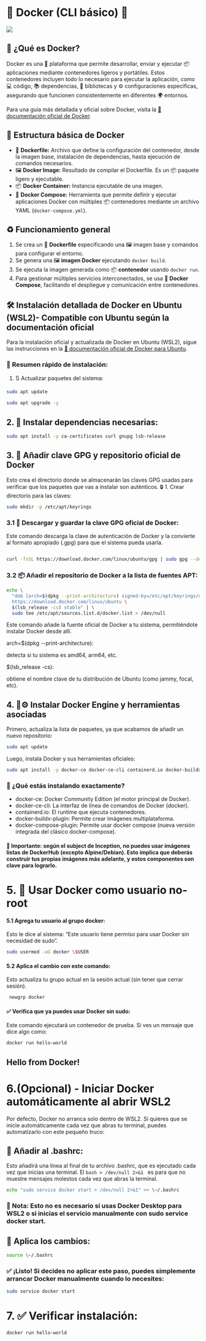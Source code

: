 # 🐳 Docker (CLI básico) 🐋

![](https://i.gifer.com/F3Cr.gif)

## 🐋 ¿Qué es Docker?

Docker es una 🚢 plataforma que permite desarrollar, enviar y ejecutar 📦 aplicaciones mediante contenedores ligeros y portátiles. Estos contenedores incluyen todo lo necesario para ejecutar la aplicación, como 💻 código, 📚 dependencias, 📖 bibliotecas y ⚙️ configuraciones específicas, asegurando que funcionen consistentemente en diferentes 🌍 entornos.

Para una guía más detallada y oficial sobre Docker, visita la [📖 documentación oficial de Docker](https://docs.docker.com/).

## 📁 Estructura básica de Docker

- 📄 **Dockerfile:** Archivo que define la configuración del contenedor, desde la imagen base, instalación de dependencias, hasta ejecución de comandos necesarios.
- 🖼️ **Docker Image:** Resultado de compilar el Dockerfile. Es un 📦 paquete ligero y ejecutable.
- 📦 **Docker Container:** Instancia ejecutable de una imagen.
- 🔧 **Docker Compose:** Herramienta que permite definir y ejecutar aplicaciones Docker con múltiples 📦 contenedores mediante un archivo YAML (`docker-compose.yml`).

## ♻️ Funcionamiento general

1. Se crea un 📄 **Dockerfile** especificando una 🖼️ imagen base y comandos para configurar el entorno.
2. Se genera una 🖼️ **imagen Docker** ejecutando `docker build`.
3. Se ejecuta la imagen generada como 📦 **contenedor** usando `docker run`.
4. Para gestionar múltiples servicios interconectados, se usa 🔧 **Docker Compose**, facilitando el despliegue y comunicación entre contenedores.

## 🛠️ Instalación detallada de Docker en Ubuntu (WSL2)- Compatible con Ubuntu según la documentación oficial

Para la instalación oficial y actualizada de Docker en Ubuntu (WSL2), sigue las instrucciones en la [📖 documentación oficial de Docker para Ubuntu](https://docs.docker.com/engine/install/ubuntu/).

### 🚩 Resumen rápido de instalación:

1. 🔃 Actualizar paquetes del sistema:

```bash
sudo apt update
```
```bash
sudo apt upgrade -y
```

## 2. 📅 Instalar dependencias necesarias:

```bash
sudo apt install -y ca-certificates curl gnupg lsb-release
```

## 3. 🔐 Añadir clave GPG y repositorio oficial de Docker

Esto crea el directorio donde se almacenarán las claves GPG usadas para verificar que los paquetes que vas a instalar son auténticos.
🔒 1. Crear directorio para las claves:
```bash
sudo mkdir -p /etc/apt/keyrings
```

### 3.1 🔑 Descargar y guardar la clave GPG oficial de Docker:

Este comando descarga la clave de autenticación de Docker y la convierte al formato apropiado (.gpg) para que el sistema pueda usarla.
```bash

curl -fsSL https://download.docker.com/linux/ubuntu/gpg | sudo gpg --dearmor -o /etc/apt/keyrings/docker.gpg
```

### 3.2 📦 Añadir el repositorio de Docker a la lista de fuentes APT:
```bash
echo \
  "deb [arch=$(dpkg --print-architecture) signed-by=/etc/apt/keyrings/docker.gpg] \
  https://download.docker.com/linux/ubuntu \
  $(lsb_release -cs) stable" | \
  sudo tee /etc/apt/sources.list.d/docker.list > /dev/null
```
Este comando añade la fuente oficial de Docker a tu sistema, permitiéndote instalar Docker desde allí.

arch=$(dpkg --print-architecture): 

detecta si tu sistema es amd64, arm64, etc.


$(lsb_release -cs): 

obtiene el nombre clave de tu distribución de Ubuntu (como jammy, focal, etc).

## 4. 🧰⚙️ Instalar Docker Engine y herramientas asociadas
Primero, actualiza la lista de paquetes, ya que acabamos de añadir un nuevo repositorio:


```bash
sudo apt update
```
Luego, instala Docker y sus herramientas oficiales:


```bash
sudo apt install -y docker-ce docker-ce-cli containerd.io docker-buildx-plugin docker-compose-plugin
````
### 🧩 ¿Qué estás instalando exactamente?

- docker-ce: Docker Community Edition (el motor principal de Docker).
- docker-ce-cli: La interfaz de línea de comandos de Docker (docker).
- containerd.io: El runtime que ejecuta contenedores.
- docker-buildx-plugin: Permite crear imágenes multiplataforma.
- docker-compose-plugin: Permite usar docker compose (nueva versión integrada del clásico docker-compose).

#### 📌 Importante: según el subject de Inception, no puedes usar imágenes listas de DockerHub (excepto Alpine/Debian). Esto implica que deberás construir tus propias imágenes más adelante, y estos componentes son clave para lograrlo.

# 5. 👤 Usar Docker como usuario no-root

#### 5.1 Agrega tu usuario al grupo docker:
  
  Esto le dice al sistema: “Este usuario tiene permiso para usar Docker sin necesidad de sudo”.
  ```bash
  sudo usermod -aG docker \$USER
  ```

#### 5.2 Aplica el cambio con este comando:
  
  Esto actualiza tu grupo actual en la sesión actual (sin tener que cerrar sesión).
  ```bash
   newgrp docker
  ```

#### ✅ Verifica que ya puedes usar Docker sin sudo:
  Este comando ejecutará un contenedor de prueba. Si ves un mensaje que dice algo como:
  ```bash
  docker run hello-world
  ````

## Hello from Docker!


# 6.(Opcional) - Iniciar Docker automáticamente al abrir WSL2
Por defecto, Docker no arranca solo dentro de WSL2. Si quieres que se inicie automáticamente cada vez que abras tu terminal, puedes automatizarlo con este pequeño truco:

## 📅 Añadir al .bashrc:

Esto añadirá una línea al final de tu archivo .bashrc, que es ejecutado cada vez que inicias una terminal. El ```bash > /dev/null 2>&1 ``` es para que no muestre mensajes molestos cada vez que abras la terminal.
```bash
echo "sudo service docker start > /dev/null 2>&1" >> \~/.bashrc
```

### 🧠 Nota: Esto no es necesario si usas Docker Desktop para WSL2 o si inicias el servicio manualmente con sudo service docker start.

## 🔀 Aplica los cambios:


```bash 
source \~/.bashrc
```
### ✅ ¡Listo! Si decides no aplicar este paso, puedes simplemente arrancar Docker manualmente cuando lo necesites:


```bash
sudo service docker start
```
# 7. ✅ Verificar instalación:

```bash
docker run hello-world
```